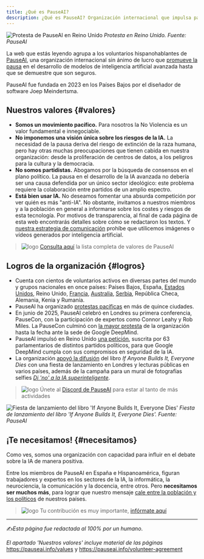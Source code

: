 ```yaml
---
title: ¿Qué es PauseAI?
description: ¿Qué es PauseAI? Organización internacional que impulsa pausar la IA avanzada hasta demostrar seguridad; valores (no violencia, apartidismo), logros globales y cómo unirte.
---
```


![Protesta de PauseAI en Reino Unido](/es/protestauk.jpg)
_Protesta en Reino Unido. Fuente: PauseAI_

La web que estás leyendo agrupa a los voluntarios hispanohablantes de [PauseAI](https://pauseai.info), una organización internacional sin ánimo de lucro que [promueve la pausa](/pausa) en el desarrollo de modelos de inteligencia artificial avanzada hasta que se demuestre que son seguros.

PauseAI fue fundada en 2023 en los Países Bajos por el diseñador de software Joep Meindertsma.

## Nuestros valores {#valores}

- **Somos un movimiento pacífico.** Para nosotros la No Violencia es un valor fundamental e innegociable.
- **No imponemos una visión única sobre los riesgos de la IA.** La necesidad de la pausa deriva del riesgo de extinción de la raza humana, pero hay otras muchas preocupaciones que tienen cabida en nuestra organización: desde la proliferación de centros de datos, a los peligros para la cultura y la democracia.
- **No somos partidistas.** Abogamos por la búsqueda de consensos en el plano político. La pausa en el desarrollo de la IA avanzada no debería ser una causa defendida por un único sector ideológico: este problema requiere la colaboración entre partidos de un amplio espectro.
- **Está bien usar IA.** No deseamos fomentar una absurda competición por ver quién es más "anti-IA". No obstante, invitamos a nuestros miembros y a la población en general a informarse sobre los costes y riesgos de esta tecnología. Por motivos de transparencia, al final de cada página de esta web encontrarás detalles sobre cómo se redactaron los textos. Y [nuestra estrategia de comunicación](/communication-strategy) prohíbe que utilicemos imágenes o vídeos generados por inteligencia artificial.

> ![logo](/es/bullet.png) [Consulta aquí](/values) la lista completa de valores de PauseAI

## Logros de la organización {#logros}

- Cuenta con cientos de voluntarios activos en diversas partes del mundo y grupos nacionales en once países: Países Bajos, España, [Estados Unidos](https://www.pauseai-us.org), Reino Unido, [Francia](https://pauseia.fr), [Australia](https://pauseai.info/australia), [Serbia](https://pauseai.rs/), República Checa, Alemania, Kenia y Rumanía.
- PauseAI ha organizado [protestas pacíficas](https://pauseai.info/protests) en más de quince ciudades.
- En junio de 2025, PauseAI celebró en Londres su primera conferencia, PauseCon, con la participación de expertos como Connor Leahy y Rob Miles. La PauseCon culminó con [la mayor protesta](https://pauseai.substack.com/p/we-held-the-largest-ai-safety-protest) de la organización hasta la fecha ante la sede de Google DeepMind.
- PauseAI impulsó en Reino Unido [una petición](https://pauseai.info/dear-sir-demis-2025), suscrita por 63 parlamentarios de distintos partidos políticos, para que Google DeepMind cumpla con sus compromisos en seguridad de la IA.
- La organización [apoyó la difusión](https://pauseai.substack.com/p/say-no-to-superintelligent-ai) del libro _If Anyone Builds It, Everyone Dies_ con una fiesta de lanzamiento en Londres y lecturas públicas en varios países, además de la campaña para un mural de fotografías selfies [_Di 'no' a la IA superinteligente_](https://pauseai.info/sayno).

> ![logo](/es/bullet.png) Únete al [Discord de PauseAI](https://discord.gg/2XXWXvErfA) para estar al tanto de más actividades

![Fiesta de lanzamiento del libro 'If Anyone Builds It, Everyone Dies'](/es/lecturaifanyone.jpg)
_Fiesta de lanzamiento del libro 'If Anyone Builds It, Everyone Dies'. Fuente: PauseAI_

## ¡Te necesitamos! {#necesitamos}

Como ves, somos una organización con capacidad para influir en el debate sobre la IA de manera positiva.

Entre los miembros de PauseAI en España e Hispanoamérica, figuran trabajadores y expertos en los sectores de la IA, la informática, la neurociencia, la comunicación y la docencia, entre otros. Pero **necesitamos ser muchos más**, para lograr que nuestro mensaje [cale entre la población y los políticos](/debate) de nuestros países.

> ![logo](/es/bullet.png) Tu contribución es muy importante, [infórmate aquí](/inscripcion)

---

✍️*Esta página fue redactada al 100% por un humano*.

_El apartado 'Nuestros valores' incluye material de las páginas_ https://pauseai.info/values y https://pauseai.info/volunteer-agreement
